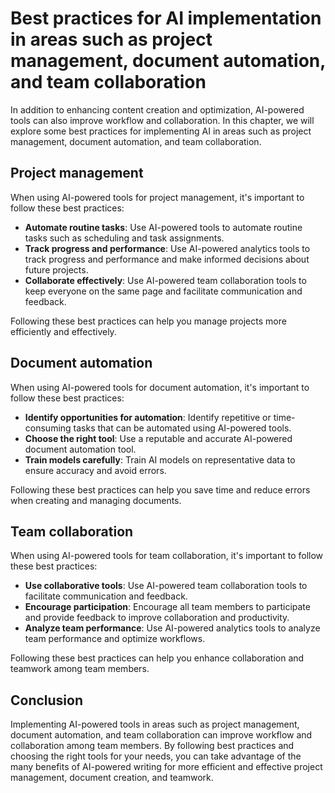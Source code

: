 Best practices for AI implementation in areas such as project management, document automation, and team collaboration
===============================================================================================================================================================================================

In addition to enhancing content creation and optimization, AI-powered tools can also improve workflow and collaboration. In this chapter, we will explore some best practices for implementing AI in areas such as project management, document automation, and team collaboration.

Project management
------------------

When using AI-powered tools for project management, it's important to follow these best practices:

* **Automate routine tasks**: Use AI-powered tools to automate routine tasks such as scheduling and task assignments.
* **Track progress and performance**: Use AI-powered analytics tools to track progress and performance and make informed decisions about future projects.
* **Collaborate effectively**: Use AI-powered team collaboration tools to keep everyone on the same page and facilitate communication and feedback.

Following these best practices can help you manage projects more efficiently and effectively.

Document automation
-------------------

When using AI-powered tools for document automation, it's important to follow these best practices:

* **Identify opportunities for automation**: Identify repetitive or time-consuming tasks that can be automated using AI-powered tools.
* **Choose the right tool**: Use a reputable and accurate AI-powered document automation tool.
* **Train models carefully**: Train AI models on representative data to ensure accuracy and avoid errors.

Following these best practices can help you save time and reduce errors when creating and managing documents.

Team collaboration
------------------

When using AI-powered tools for team collaboration, it's important to follow these best practices:

* **Use collaborative tools**: Use AI-powered team collaboration tools to facilitate communication and feedback.
* **Encourage participation**: Encourage all team members to participate and provide feedback to improve collaboration and productivity.
* **Analyze team performance**: Use AI-powered analytics tools to analyze team performance and optimize workflows.

Following these best practices can help you enhance collaboration and teamwork among team members.

Conclusion
----------

Implementing AI-powered tools in areas such as project management, document automation, and team collaboration can improve workflow and collaboration among team members. By following best practices and choosing the right tools for your needs, you can take advantage of the many benefits of AI-powered writing for more efficient and effective project management, document creation, and teamwork.
